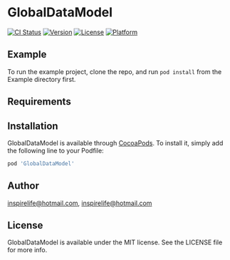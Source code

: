 # GlobalDataModel

[![CI Status](https://img.shields.io/travis/inspirelife@hotmail.com/GlobalDataModel.svg?style=flat)](https://travis-ci.org/inspirelife@hotmail.com/GlobalDataModel)
[![Version](https://img.shields.io/cocoapods/v/GlobalDataModel.svg?style=flat)](https://cocoapods.org/pods/GlobalDataModel)
[![License](https://img.shields.io/cocoapods/l/GlobalDataModel.svg?style=flat)](https://cocoapods.org/pods/GlobalDataModel)
[![Platform](https://img.shields.io/cocoapods/p/GlobalDataModel.svg?style=flat)](https://cocoapods.org/pods/GlobalDataModel)

## Example

To run the example project, clone the repo, and run `pod install` from the Example directory first.

## Requirements

## Installation

GlobalDataModel is available through [CocoaPods](https://cocoapods.org). To install
it, simply add the following line to your Podfile:

```ruby
pod 'GlobalDataModel'
```

## Author

inspirelife@hotmail.com, inspirelife@hotmail.com

## License

GlobalDataModel is available under the MIT license. See the LICENSE file for more info.
